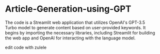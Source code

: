 # Article-Generation-using-GPT
The code is a Streamlit web application that utilizes OpenAI's GPT-3.5 Turbo model to generate content based on user-provided keywords. It begins by importing the necessary libraries, including Streamlit for building the web app and OpenAI for interacting with the language model.

edit code with zulele

